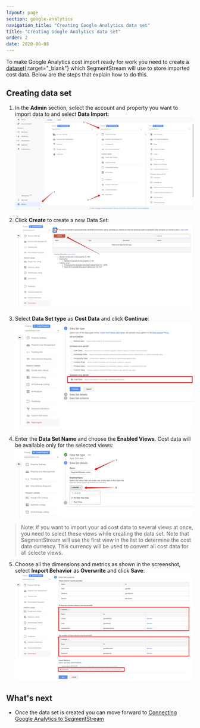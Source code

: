 ```yaml
---
layout: page
section: google-analytics
navigation_title: "Creating Google Analytics data set"
title: "Creating Google Analytics data set"
order: 2
date: 2020-06-08
---
```


To make Google Analytics cost import ready for work you need to create a [dataset](https://support.google.com/analytics/answer/6014980){:target="_blank"} which SegmentStream will use to store imported cost data. Below are the steps that explain how to do this.

## Creating data set

1. In the **Admin** section, select the account and property you want to import data to and select **Data Import**:
![Google Analytic Data Import](/img/google-analytics/ga-data-import.png)

2. Click **Create** to create a new Data Set:
![Google Analytics create Data Set](/img/google-analytics/ga-create-data-set.png)

3. Select **Data Set type** as **Cost Data** and click **Continue**:
![Google Analytics select Data Set type](/img/google-analytics/ga-data-set-type.png)

4. Enter the **Data Set Name** and choose the **Enabled Views**. Cost data will be available only for the selected views:
![Google Analytics Data Set details](/img/google-analytics/ga-data-set-details.png)
> Note: If you want to import your ad cost data to several views at once, you need to select these views while creating the data set. Note that SegmentStream will use the first view in the list to determine the cost data currency. This currency will be used to convert all cost data for all selecte views.

5. Choose all the dimensions and metrics as shown in the screenshot, select **Import Behavior** as **Overwrite** and click **Save**:
![Google Analytics Data Set schema](/img/google-analytics/ga-data-set-schema.png)

## What's next

* Once the data set is created you can move forward to [Connecting Google Analytics to SegmentStream](/google-analytics/connecting-google-analytics)